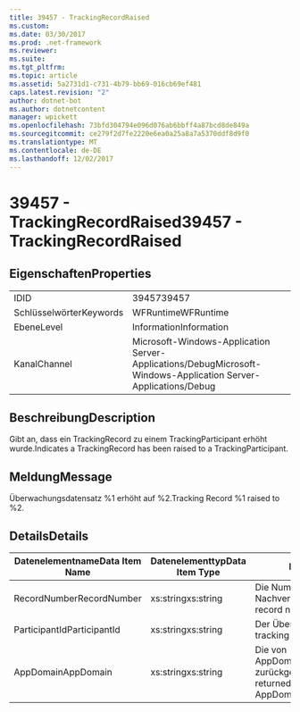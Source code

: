 ```yaml
---
title: 39457 - TrackingRecordRaised
ms.custom: 
ms.date: 03/30/2017
ms.prod: .net-framework
ms.reviewer: 
ms.suite: 
ms.tgt_pltfrm: 
ms.topic: article
ms.assetid: 5a2731d1-c731-4b79-bb69-016cb69ef481
caps.latest.revision: "2"
author: dotnet-bot
ms.author: dotnetcontent
manager: wpickett
ms.openlocfilehash: 73bfd304794e096d076ab6bbff4a87bcd8de849a
ms.sourcegitcommit: ce279f2d7fe2220e6ea0a25a8a7a5370ddf8d9f0
ms.translationtype: MT
ms.contentlocale: de-DE
ms.lasthandoff: 12/02/2017
---
```

# <a name="39457---trackingrecordraised"></a><span data-ttu-id="436e4-102">39457 - TrackingRecordRaised</span><span class="sxs-lookup"><span data-stu-id="436e4-102">39457 - TrackingRecordRaised</span></span>
## <a name="properties"></a><span data-ttu-id="436e4-103">Eigenschaften</span><span class="sxs-lookup"><span data-stu-id="436e4-103">Properties</span></span>  
  
|||  
|-|-|  
|<span data-ttu-id="436e4-104">ID</span><span class="sxs-lookup"><span data-stu-id="436e4-104">ID</span></span>|<span data-ttu-id="436e4-105">39457</span><span class="sxs-lookup"><span data-stu-id="436e4-105">39457</span></span>|  
|<span data-ttu-id="436e4-106">Schlüsselwörter</span><span class="sxs-lookup"><span data-stu-id="436e4-106">Keywords</span></span>|<span data-ttu-id="436e4-107">WFRuntime</span><span class="sxs-lookup"><span data-stu-id="436e4-107">WFRuntime</span></span>|  
|<span data-ttu-id="436e4-108">Ebene</span><span class="sxs-lookup"><span data-stu-id="436e4-108">Level</span></span>|<span data-ttu-id="436e4-109">Information</span><span class="sxs-lookup"><span data-stu-id="436e4-109">Information</span></span>|  
|<span data-ttu-id="436e4-110">Kanal</span><span class="sxs-lookup"><span data-stu-id="436e4-110">Channel</span></span>|<span data-ttu-id="436e4-111">Microsoft-Windows-Application Server-Applications/Debug</span><span class="sxs-lookup"><span data-stu-id="436e4-111">Microsoft-Windows-Application Server-Applications/Debug</span></span>|  
  
## <a name="description"></a><span data-ttu-id="436e4-112">Beschreibung</span><span class="sxs-lookup"><span data-stu-id="436e4-112">Description</span></span>  
 <span data-ttu-id="436e4-113">Gibt an, dass ein TrackingRecord zu einem TrackingParticipant erhöht wurde.</span><span class="sxs-lookup"><span data-stu-id="436e4-113">Indicates a TrackingRecord has been raised to a TrackingParticipant.</span></span>  
  
## <a name="message"></a><span data-ttu-id="436e4-114">Meldung</span><span class="sxs-lookup"><span data-stu-id="436e4-114">Message</span></span>  
 <span data-ttu-id="436e4-115">Überwachungsdatensatz %1 erhöht auf %2.</span><span class="sxs-lookup"><span data-stu-id="436e4-115">Tracking Record %1 raised to %2.</span></span>  
  
## <a name="details"></a><span data-ttu-id="436e4-116">Details</span><span class="sxs-lookup"><span data-stu-id="436e4-116">Details</span></span>  
  
|<span data-ttu-id="436e4-117">Datenelementname</span><span class="sxs-lookup"><span data-stu-id="436e4-117">Data Item Name</span></span>|<span data-ttu-id="436e4-118">Datenelementtyp</span><span class="sxs-lookup"><span data-stu-id="436e4-118">Data Item Type</span></span>|<span data-ttu-id="436e4-119">Beschreibung</span><span class="sxs-lookup"><span data-stu-id="436e4-119">Description</span></span>|  
|--------------------|--------------------|-----------------|  
|<span data-ttu-id="436e4-120">RecordNumber</span><span class="sxs-lookup"><span data-stu-id="436e4-120">RecordNumber</span></span>|<span data-ttu-id="436e4-121">xs:string</span><span class="sxs-lookup"><span data-stu-id="436e4-121">xs:string</span></span>|<span data-ttu-id="436e4-122">Die Nummer des Nachverfolgungsdatensatzes.</span><span class="sxs-lookup"><span data-stu-id="436e4-122">The tracking record number.</span></span>|  
|<span data-ttu-id="436e4-123">ParticipantId</span><span class="sxs-lookup"><span data-stu-id="436e4-123">ParticipantId</span></span>|<span data-ttu-id="436e4-124">xs:string</span><span class="sxs-lookup"><span data-stu-id="436e4-124">xs:string</span></span>|<span data-ttu-id="436e4-125">Der Überwachungsteilnehmer.</span><span class="sxs-lookup"><span data-stu-id="436e4-125">The tracking participant.</span></span>|  
|<span data-ttu-id="436e4-126">AppDomain</span><span class="sxs-lookup"><span data-stu-id="436e4-126">AppDomain</span></span>|<span data-ttu-id="436e4-127">xs:string</span><span class="sxs-lookup"><span data-stu-id="436e4-127">xs:string</span></span>|<span data-ttu-id="436e4-128">Die von AppDomain.CurrentDomain.FriendlyName zurückgegebene Zeichenfolge.</span><span class="sxs-lookup"><span data-stu-id="436e4-128">The string returned by AppDomain.CurrentDomain.FriendlyName.</span></span>|

